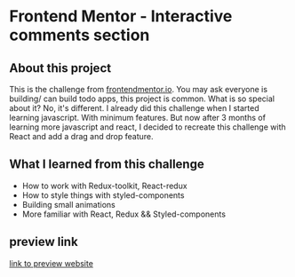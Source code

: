 # Frontend Mentor - Interactive comments section

## About this project

This is the challenge from [frontendmentor.io](frontendmentor.io).
You may ask everyone is building/ can build todo apps, this project is common. What is so special about it? No, it's different.
I already did this challenge when I started learning javascript. With minimum features. But now after 3 months of learning more javascript and react, I decided to recreate this challenge with React and add a drag and drop feature.

## What I learned from this challenge

- How to work with Redux-toolkit, React-redux
- How to style things with styled-components
- Building small animations
- More familiar with React, Redux && Styled-components

## preview link

[link to preview website](https://62455ed0610a70082820dc60--fluffy-churros-6e2bed.netlify.app/)
